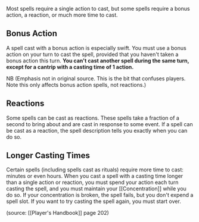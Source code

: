 Most spells require a single action to cast, but some spells require a bonus action, a reaction, or much more time to cast.

## Bonus Action

A spell cast with a bonus action is especially swift. You must use a bonus action on your turn to cast the spell, provided that you haven't taken a bonus action this turn. **You can't cast another spell during the same turn, except for a cantrip with a casting time of 1 action.**

NB (Emphasis not in original source. This is the bit that confuses players. Note this only affects bonus action spells, not reactions.)

## Reactions

Some spells can be cast as reactions. These spells take a fraction of a second to bring about and are cast in response to some event. If a spell can be cast as a reaction, the spell description tells you exactly when you can do so.

## Longer Casting Times

Certain spells (including spells cast as rituals) require more time to cast: minutes or even hours. When you cast a spell with a casting time longer than a single action or reaction, you must spend your action each turn casting the spell, and you must maintain your [[Concentration]] while you do so. If your concentration is broken, the spell fails, but you don't expend a spell slot. If you want to try casting the spell again, you must start over.

(source: [[Player's Handbook]] page 202)